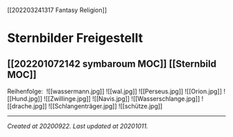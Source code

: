 [[202203241317 Fantasy Religion]] 


# Sternbilder Freigestellt 
 [[202201072142 symbaroum MOC]] [[Sternbild MOC]] 
---



Reihenfolge: 
![[wassermann.jpg]]
![[wal.jpg]]
![[Perseus.jpg]]
![[Orion.jpg]]
![[Hund.jpg]]
![[Zwillinge.jpg]]
![[Navis.jpg]]
![[Wasserschlange.jpg]]
![[drache.jpg]]
![[Schlangenträger.jpg]]
![[schütze.jpg]]










---

_Created at 20200922._
_Last updated at 20201011._



